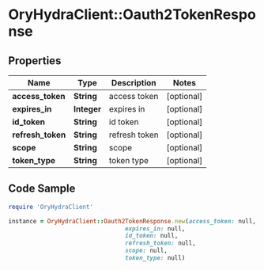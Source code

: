 # OryHydraClient::Oauth2TokenResponse

## Properties

Name | Type | Description | Notes
------------ | ------------- | ------------- | -------------
**access_token** | **String** | access token | [optional] 
**expires_in** | **Integer** | expires in | [optional] 
**id_token** | **String** | id token | [optional] 
**refresh_token** | **String** | refresh token | [optional] 
**scope** | **String** | scope | [optional] 
**token_type** | **String** | token type | [optional] 

## Code Sample

```ruby
require 'OryHydraClient'

instance = OryHydraClient::Oauth2TokenResponse.new(access_token: null,
                                 expires_in: null,
                                 id_token: null,
                                 refresh_token: null,
                                 scope: null,
                                 token_type: null)
```


